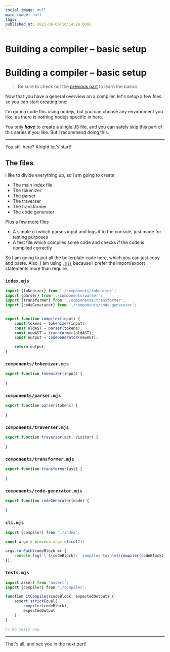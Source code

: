 ```yaml
---
social_image: null
main_image: null
tags: 
published_at: 2021-06-06T10:14:29.609Z
---
```


# Building a compiler – basic setup

# Building a compiler – basic setup

> Be sure to check out the [previous part](https://dev.to/siddharthshyniben/building-a-compiler-basic-concepts-1j1d) to learn the basics

Now that you have a general overview on a compiler, let's setup a few files so you can start creating one!

I'm gonna code this using nodejs, but you can choose any environment you like, as there is nothing nodejs specific in here.

You only _**have**_ to create a single JS file, and you can safely skip this part of this series if you like. But I recommend doing this.

--------

You still here? Alright let's start!

## The files
I like to divide everything up, so I am going to create 
- The main index file
- The tokenizer
- The parser
- The traverser
- The transformer
- The code generator

Plus a few more files
- A simple cli which parses input and logs it to the console, just made for testing purposes
- A test file which compiles some code and checks if the code is compiled correctly

So I am going to put all the boilerplate code here, which you can just copy and paste. Also, I am using [`.mjs`](https://stackoverflow.com/questions/57492546/what-is-the-difference-between-js-and-mjs-files) because I prefer the import/export statements more than require.

### `index.mjs`

```js
import {tokenizer} from './components/tokenizer';
import {parser} from './components/parser';
import {transformer} from './components/transformer';
import {codeGenerator} from './components/code-generator';


export function compiler(input) {
	const tokens = tokenizer(input);
	const oldAST = parser(tokens);
	const newAST = transformer(oldAST);
	const output = codeGenerator(newAST);

	return output;
}
```

### `components/tokenizer.mjs`

```js
export function tokenizer(input) {
	
}
```

### `components/parser.mjs`

```js
export function parser(tokens) {
	
}
```

### `components/traverser.mjs`

```js
export function traverser(ast, visitor) {
	
}
```

### `components/transformer.mjs`

```js
export function transformer(ast) {
	
}
```

### `components/code-generator.mjs`

```js
export function codeGenerator(node) {
	
}
```

### `cli.mjs` 

```js
import {compiler} from "./index";

const argv = process.argv.slice(2);

argv.forEach(codeBlock => {
	console.log(`\`${codeBlock}\` compiles to\n\n${compiler(codeBlock)}\n`)
});
```

### `tests.mjs`

```js
import assert from 'assert';
import {compiler} from './compiler';

function itCompiles(codeBlock, expectedOutput) {
	assert.strictEqual(
		compiler(codeBlock),
		expectedOutput
	)
}

// No tests now
```

--------
That's all, and see you in the next part!